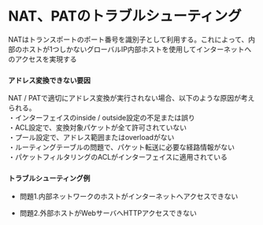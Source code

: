 # NAT、PATのトラブルシューティング
NATはトランスポートのポート番号を識別子として利用する。これによって、内部のホストが1つしかないグローバルIP内部ホストを使用してインターネットへのアクセスを実現する  

### `アドレス変換できない要因`
NAT / PATで適切にアドレス変換が実行されない場合、以下のような原因が考えられる。  
・インターフェイスのinside / outside設定の不足または誤り  
・ACL設定で、変換対象パケットが全て許可されていない  
・プール設定で、アドレス範囲またはoverloadがない  
・ルーティングテーブルの問題で、パケット転送に必要な経路情報がない  
・パケットフィルタリングのACLがインターフェイスに適用されている

### `トラブルシューティング例`
- 問題1.内部ネットワークのホストがインターネットへアクセスできない

- 問題2.外部ホストがWebサーバへHTTPアクセスできない
